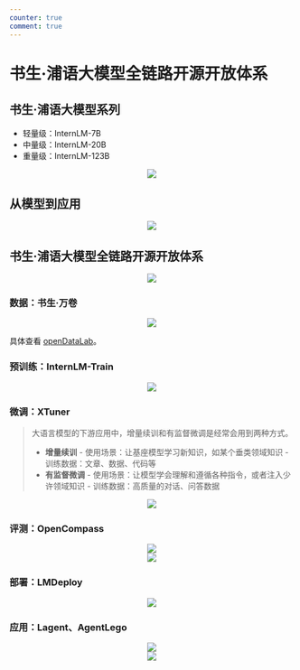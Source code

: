 ```yaml
---
counter: true
comment: true
---
```



# 书生·浦语大模型全链路开源开放体系

## 书生·浦语大模型系列

- 轻量级：InternLM-7B
- 中量级：InternLM-20B
- 重量级：InternLM-123B

<center><img src="https://cdn.jujimeizuo.cn/note/llm/internlm/20B-pf.jpg"></center>

## 从模型到应用

<center><img src="https://cdn.jujimeizuo.cn/note/llm/internlm/model2app.jpg"></center>

## 书生·浦语大模型全链路开源开放体系

<center><img src="https://cdn.jujimeizuo.cn/note/llm/internlm/structure.jpg"></center>

### 数据：书生·万卷

<center><img src="https://cdn.jujimeizuo.cn/note/llm/internlm/data.jpg"></center>

具体查看 [openDataLab](https://opendatalab.com/)。

### 预训练：InternLM-Train

<center><img src="https://cdn.jujimeizuo.cn/note/llm/internlm/internlm-train.jpg"></center>

### 微调：XTuner

> 大语言模型的下游应用中，增量续训和有监督微调是经常会用到两种方式。
>
> - **增量续训**
>       - 使用场景：让基座模型学习新知识，如某个垂类领域知识
>       - 训练数据：文章、数据、代码等
> - **有监督微调**
>       - 使用场景：让模型学会理解和遵循各种指令，或者注入少许领域知识
>       - 训练数据：高质量的对话、问答数据

<center><img src="https://cdn.jujimeizuo.cn/note/llm/internlm/xtuner.jpg"></center>

### 评测：OpenCompass


<center><img src="https://cdn.jujimeizuo.cn/note/llm/internlm/opencompass.jpg"></center>

<center><img src="https://cdn.jujimeizuo.cn/note/llm/internlm/opencompass-structure.jpg"></center>

### 部署：LMDeploy

<center><img src="https://cdn.jujimeizuo.cn/note/llm/internlm/lmdeploy.jpg"></center>


### 应用：Lagent、AgentLego

<center><img src="https://cdn.jujimeizuo.cn/note/llm/internlm/lagent.jpg"></center>

<center><img src="https://cdn.jujimeizuo.cn/note/llm/internlm/agentlego.jpg"></center>
